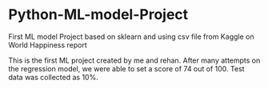 # Python-ML-model-Project
First ML model Project based on sklearn and using csv file from Kaggle on World Happiness report

This is the first ML project created by me and rehan. 
After many attempts on the regression model, we were able to set a score of 74 out of 100.
Test data was collected as 10%.
